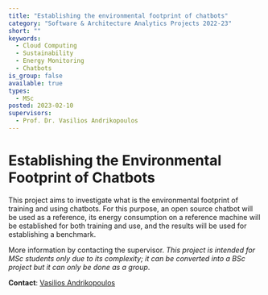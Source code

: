 ```yaml
---
title: "Establishing the environmental footprint of chatbots"
category: "Software & Architecture Analytics Projects 2022-23"
short: ""
keywords:
  - Cloud Computing
  - Sustainability
  - Energy Monitoring
  - Chatbots
is_group: false
available: true
types:
  - MSc
posted: 2023-02-10
supervisors:
  - Prof. Dr. Vasilios Andrikopoulos
---
```


# Establishing the Environmental Footprint of Chatbots

This project aims to investigate what is the environmental footprint of training and using chatbots. For this purpose, an open source chatbot will be used as a reference, its energy consumption on a reference machine will be established for both training and use, and the results will be used for establishing a benchmark.

More information by contacting the supervisor. *This project is intended for MSc students only due to its complexity; it can be converted into a BSc project but it can only be done as a group*.

**Contact**: [Vasilios Andrikopoulos](v.andrikopoulos@rug.nl)
